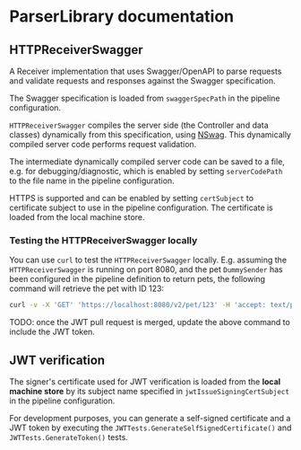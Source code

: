 # ParserLibrary documentation

## HTTPReceiverSwagger

A Receiver implementation that uses Swagger/OpenAPI to parse requests
and validate requests and responses against the Swagger specification.

The Swagger specification is loaded from `swaggerSpecPath` in the pipeline configuration.

`HTTPReceiverSwagger` compiles the server side (the Controller and data classes) dynamically from this specification,
using [NSwag](https://github.com/RicoSuter/NSwag).
This dynamically compiled server code performs request validation.

The intermediate dynamically compiled server code can be saved to a file, e.g. for debugging/diagnostic,
which is enabled by setting `serverCodePath` to the file name in the pipeline configuration.

HTTPS is supported and can be enabled by setting `certSubject` to certificate subject to use in the pipeline configuration.
The certificate is loaded from the local machine store.

### Testing the HTTPReceiverSwagger locally

You can use `curl` to test the `HTTPReceiverSwagger` locally.
E.g. assuming the `HTTPReceiverSwagger` is running on port 8080,
and the pet `DummySender` has been configured in the pipeline definition
to return pets,
the following command will retrieve the pet with ID 123:

```bash
curl -v -X 'GET' 'https://localhost:8080/v2/pet/123' -H 'accept: text/plain'
```
TODO: once the JWT pull request is merged, update the above command to include the JWT token.

## JWT verification

The signer's certificate used for JWT verification is loaded
from the **local machine store** by its subject name
specified in `jwtIssueSigningCertSubject` in the pipeline configuration.

For development purposes, you can generate a self-signed certificate and a JWT token
by executing the `JWTTests.GenerateSelfSignedCertificate()` and `JWTTests.GenerateToken()` tests.
